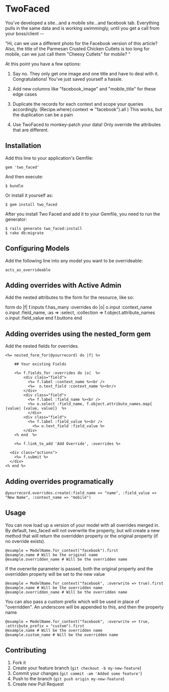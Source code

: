 # TwoFaced

You've developed a site...and a mobile site...and facebook tab. Everything pulls in the same data and is working swimmingly, until you get a call from your boss/client --

"Hi, can we use a different photo for the Facebook version of this article? Also, the title of the Parmesan Crusted Chicken Cutlets is too long for mobile, can we just call them "Cheesy Cutlets" for mobile? "

At this point you have a few options:

1. Say no. They only get one image and one title and have to deal with it. Congratulations! You've just saved yourself a hassle.

2. Add new columns like "facebook_image" and "mobile_title" for these edge cases

3. Duplicate the records for each context and scope your queries accordingly. (Recipe.where(:context => "facebook").all ) This works, but the duplication can be a pain

4. Use TwoFaced to monkey-patch your data! Only override the attributes that are different.


## Installation

Add this line to your application's Gemfile:

    gem 'two_faced'

And then execute:

    $ bundle

Or install it yourself as:

    $ gem install two_faced

After you install Two Faced and add it to your Gemfile, you need to run the generator:

    $ rails generate two_faced:install
    $ rake db:migrate

## Configuring Models

Add the following line into any model you want to be overrideable:

    acts_as_overrideable

## Adding overrides with Active Admin

Add the nested attributes to the form for the resource, like so:

   form do |f|
     f.inputs
     f.has_many :overrides do |o|
       o.input :context_name
       o.input :field_name, :as => :select, :collection => f.object.attribute_names
       o.input :field_value
     end
     f.buttons
   end

## Adding overrides using the nested_form gem

Add the nested fields for overrides.

    <%= nested_form_for(@yourrecord) do |f| %>

        ## Your existing Fields

        <%= f.fields_for :overrides do |o|  %>
            <div class="field">
              <%= f.label :context_name %><br />
              <%=  o.text_field :context_name %><br/>
            </div>
            <div class="field">
              <%= f.label :field_name %><br />
              <%= o.select :field_name, f.object.attribute_names.map{ |value| [value, value]}  %>
              </div>
            <div class="field">
              <%= f.label :field_value %><br />
                <%= o.text_field :field_value %>
            </div>
        <% end  %>

        <%= f.link_to_add 'Add Override', :overrides %>

      <div class="actions">
        <%= f.submit %>
      </div>
    <% end %>

## Adding overrides programatically

    @yourrecord.overrides.create(:field_name => "name", :field_value => "New Name", :context_name => "mobile")

## Usage

You can now load up a version of your model with all overrides merged in. By default, two_faced will not overwrite the property, but will create a new method that will return the overridden property or the original property (if no override exists).

    @example = ModelName.for_context("facebook").first
    @example.name # Will be the original name
    @example.overridden_name # Will be the overridden name

If the overwrite parameter is passed, both the original property and the overridden property will be set to the new value

    @example = ModelName.for_context("facebook", :overwrite => true).first
    @example.name # Will be the overridden name
    @example.overridden_name # Will be the overridden name

You can also pass a custom prefix which will be used in place of "overridden". An underscore will be appended to this, and then the property name

    @example = ModelName.for_context("facebook", :overwrite => true, :attribute_prefix = "custom").first
    @example.name # Will be the overridden name
    @example.custom_name # Will be the overridden name


## Contributing

1. Fork it
2. Create your feature branch (`git checkout -b my-new-feature`)
3. Commit your changes (`git commit -am 'Added some feature'`)
4. Push to the branch (`git push origin my-new-feature`)
5. Create new Pull Request
